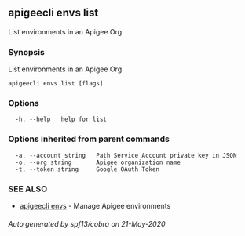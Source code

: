 ## apigeecli envs list

List environments in an Apigee Org

### Synopsis

List environments in an Apigee Org

```
apigeecli envs list [flags]
```

### Options

```
  -h, --help   help for list
```

### Options inherited from parent commands

```
  -a, --account string   Path Service Account private key in JSON
  -o, --org string       Apigee organization name
  -t, --token string     Google OAuth Token
```

### SEE ALSO

* [apigeecli envs](apigeecli_envs.md)	 - Manage Apigee environments

###### Auto generated by spf13/cobra on 21-May-2020
